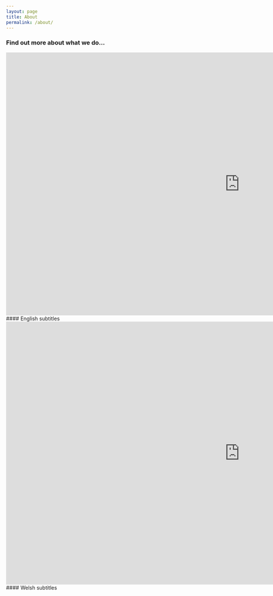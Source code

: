 ```yaml
---
layout: page
title: About
permalink: /about/
---
```


### Find out more about what we do...

<iframe loading="lazy" title="Finding a Place (English)" width="1280" height="720" src="https://www.youtube.com/embed/pjhrnCTA0bM?feature=oembed" frameborder="0" allow="accelerometer; autoplay; clipboard-write; encrypted-media; gyroscope; picture-in-picture" allowfullscreen></iframe>
#### English subtitles

<iframe loading="lazy" title="Finding a Place (Cymraeg)" width="1280" height="720" src="https://www.youtube.com/embed/QQ6Ka3PEVAE?feature=oembed" frameborder="0" allow="accelerometer; autoplay; clipboard-write; encrypted-media; gyroscope; picture-in-picture" allowfullscreen></iframe>
#### Welsh subtitles
